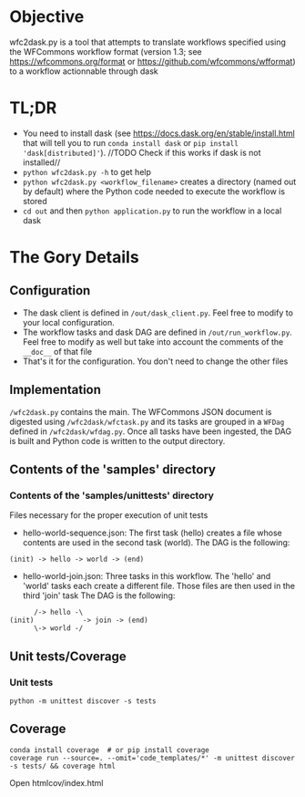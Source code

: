 # Objective
wfc2dask.py is a tool that attempts to translate workflows specified using the WFCommons workflow format (version 1.3; 
see https://wfcommons.org/format or https://github.com/wfcommons/wfformat) to a workflow actionnable through dask

# TL;DR
* You need to install dask (see https://docs.dask.org/en/stable/install.html that will tell you to run `conda install
dask` or `pip install 'dask[distributed]'`).  //TODO Check if this works if dask is not installed//
* `python wfc2dask.py -h` to get help
* `python wfc2dask.py <workflow_filename>` creates a directory (named out by default) where the Python code needed
  to execute the workflow is stored
* `cd out` and then `python application.py` to run the workflow in a local dask

# The Gory Details
## Configuration
* The dask client is defined in `/out/dask_client.py`. Feel free to modify to your local configuration.
* The workflow tasks and dask DAG are defined in `/out/run_workflow.py`. Feel free to modify as well but take into 
  account the comments of the `__doc__` of that file
* That's it for the configuration. You don't need to change the other files

## Implementation
`/wfc2dask.py` contains the main. The WFCommons JSON document is digested using `/wfc2dask/wfctask.py` and its tasks 
are grouped in a `WFDag` defined in `/wfc2dask/wfdag.py`. Once all tasks have been ingested, the DAG is built and Python
code is written to the output directory.

## Contents of the 'samples' directory 
### Contents of the 'samples/unittests' directory

Files necessary for the proper execution of unit tests

* hello-world-sequence.json:
The first task (hello) creates a file whose contents are used in the second task (world). 
The DAG is the following:
```
(init) -> hello -> world -> (end)
```

* hello-world-join.json:
Three tasks in this workflow. The 'hello' and 'world' tasks each create a different file. Those files
are then used in the third 'join' task
The DAG is the following:
```
      /-> hello -\
(init)            -> join -> (end)
      \-> world -/
```

## Unit tests/Coverage
### Unit tests
```commandline
python -m unittest discover -s tests
````

## Coverage
```
conda install coverage  # or pip install coverage
coverage run --source=. --omit='code_templates/*' -m unittest discover -s tests/ && coverage html
```
Open htmlcov/index.html
